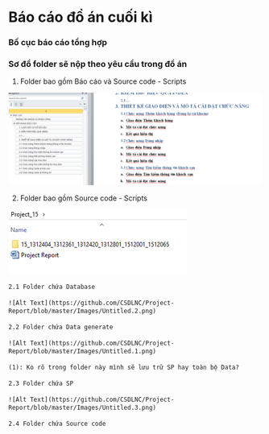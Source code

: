 # Báo cáo đồ án cuối kì
### Bố cục báo cáo tổng hợp

### Sơ đồ folder sẽ nộp theo yêu cầu trong đồ án

1. Folder bao gồm Báo cáo và Source code - Scripts

![Alt Text](https://github.com/CSDLNC/Project-Report/blob/master/Images/Untitled1.png)

2. Folder bao gồm Source code - Scripts

![Alt Text](https://github.com/CSDLNC/Project-Report/blob/master/Images/Untitled..png)

    2.1 Folder chứa Database
    
    ![Alt Text](https://github.com/CSDLNC/Project-Report/blob/master/Images/Untitled.2.png)

    2.2 Folder chứa Data generate 
    
    ![Alt Text](https://github.com/CSDLNC/Project-Report/blob/master/Images/Untitled.1.png)

    (1): Ko rõ trong folder này mình sẽ lưu trữ SP hay toàn bộ Data? 

    2.3 Folder chứa SP
    
    ![Alt Text](https://github.com/CSDLNC/Project-Report/blob/master/Images/Untitled.3.png)

    2.4 Folder chứa Source code
